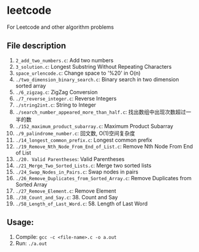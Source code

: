 # leetcode
For Leetcode and other algorithm problems

## File description

1. `2_add_two_numbers.c`: Add two numbers
2. `3_solution.c`: Longest Substring Without Repeating Characters
3. `space_urlencode.c`: Change space to '%20' in O(n)
4. `./two_dimension_binary_search.c`: Binary search in two dimension sorted array
5. `./6_zigzag.c`: ZigZag Conversion  
6. `./7_reverse_integer.c`: Reverse Integers
7. `./string2int.c`: String to Integer
8. `./search_number_appeared_more_than_half.c`: 找出数组中出现次数超过一半的数
9. `./152_maximum_product_subarray.c`: Maximum Product Subarray
10. `./9_palindrome_number.c`: 回文数, O(1)空间复杂度
11. `./14_longest_common_prefix.c`: Longest common prefix
12. `./19_Remove_Nth_Node_From_End_of_List.c`: Remove Nth Node From End of List
13. `./20. Valid Parentheses`: Valid Parentheses
14. `./21_Merge_Two_Sorted_Lists.c`: Merge two sorted lists
15. `./24_Swap_Nodes_in_Pairs.c`: Swap nodes in pairs
16. `./26_Remove_Duplicates_from_Sorted_Array.c`: Remove Duplicates from Sorted Array 
17. `./27_Remove_Element.c`: Remove Element
18. `./38_Count_and_Say.c`: 38. Count and Say
19. `./58_Length_of_Last_Word.c`: 58. Length of Last Word

## Usage:

1. Compile: `gcc -c <file-name>.c -o a.out`
2. Run: `./a.out`
